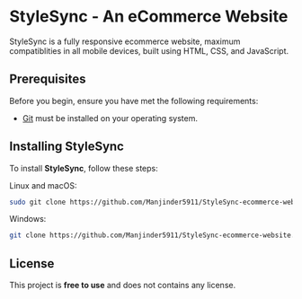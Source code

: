 # StyleSync - An eCommerce Website

StyleSync is a fully responsive ecommerce website, maximum compatiblities in all mobile devices, built using HTML, CSS, and JavaScript.

## Prerequisites

Before you begin, ensure you have met the following requirements:

* [Git](https://git-scm.com/downloads "Download Git") must be installed on your operating system.

## Installing StyleSync

To install **StyleSync**, follow these steps:

Linux and macOS:

```bash
sudo git clone https://github.com/Manjinder5911/StyleSync-ecommerce-website.git
```

Windows:

```bash
git clone https://github.com/Manjinder5911/StyleSync-ecommerce-website.git
```

## License

This project is **free to use** and does not contains any license.
